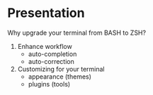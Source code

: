 # Presentation

Why upgrade your terminal from BASH to ZSH?

1) Enhance workflow
    - auto-completion
    - auto-correction
2) Customizing for your terminal
    - appearance (themes)
    - plugins (tools)

